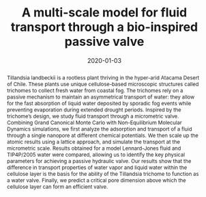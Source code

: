 ---
title: "A multi-scale model for fluid transport through a bio-inspired passive valve"
date: 2020-01-03
publishDate: 2020-01-03
authors: ["**Madhubanti Mukherjee**", "Jacques Dumais"]
publication_types: ["2"]
abstract: "Tillandsia landbeckii is a rootless plant thriving in the hyper-arid Atacama Desert of Chile. These plants use unique cellulose-based microscopic structures called trichomes to collect fresh water from coastal fog. The trichomes rely on a passive mechanism to maintain an asymmetrical transport of water: they allow for the fast absorption of liquid water deposited by sporadic fog events while preventing evaporation during extended drought periods. Inspired by the trichome’s design, we study fluid transport through a micrometric valve. Combining Grand Canonical Monte Carlo with Non-Equilibrium Molecular Dynamics simulations, we first analyze the adsorption and transport of a fluid through a single nanopore at different chemical potentials. We then scale up the atomic results using a lattice approach, and simulate the transport at the micrometric scale. Results obtained for a model Lennard-Jones fluid and TIP4P/2005 water were compared, allowing us to identify the key physical parameters for achieving a passive hydraulic valve. Our results show that the difference in transport properties of water vapor and liquid water within the cellulose layer is the basis for the ability of the Tillandsia trichome to function as a water valve. Finally, we predict a critical pore dimension above which the cellulose layer can form an efficient valve."
featured: true
publication: "The Journal of Chemical Physics, 152, 1"
links:
  - icon_pack: fas
    icon: scroll
    name: Link
    url: 'https://doi.org/10.1063/1.5126481'
---